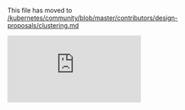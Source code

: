 This file has moved to [/kubernetes/community/blob/master/contributors/design-proposals/clustering.md](https://github.com/kubernetes/community/blob/master/contributors/design-proposals/clustering.md)


<!-- BEGIN MUNGE: GENERATED_ANALYTICS -->
[![Analytics](https://kubernetes-site.appspot.com/UA-36037335-10/GitHub/docs/design/clustering.md?pixel)]()
<!-- END MUNGE: GENERATED_ANALYTICS -->

